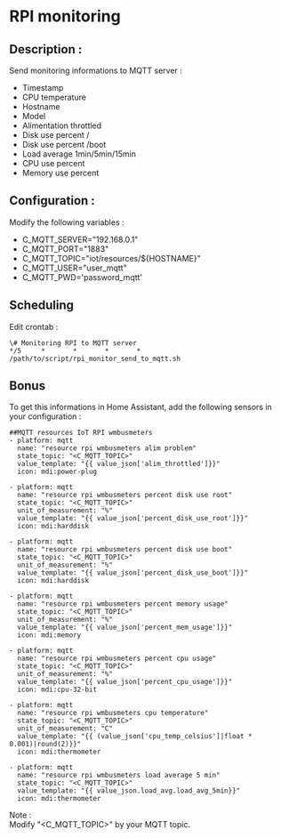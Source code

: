 # RPI monitoring

## Description :

Send monitoring informations to MQTT server :  
- Timestamp
- CPU temperature
- Hostname
- Model
- Alimentation throttled
- Disk use percent /
- Disk use percent /boot
- Load average 1min/5min/15min
- CPU use percent
- Memory use percent
  
  
## Configuration :

Modify the following variables :  
- C_MQTT_SERVER="192.168.0.1"
- C_MQTT_PORT="1883"
- C_MQTT_TOPIC="iot/resources/${HOSTNAME}"
- C_MQTT_USER="user_mqtt"
- C_MQTT_PWD='password_mqtt'
  
  
## Scheduling

Edit crontab :
```
\# Monitoring RPI to MQTT server
*/5     *       *       *       *       /path/to/script/rpi_monitor_send_to_mqtt.sh
```

## Bonus

To get this informations in Home Assistant, add the following sensors in your configuration :  
```
##MQTT resources IoT RPI wmbusmeters
- platform: mqtt
  name: "resource rpi wmbusmeters alim problem"
  state_topic: "<C_MQTT_TOPIC>"
  value_template: "{{ value_json['alim_throttled']}}"
  icon: mdi:power-plug

- platform: mqtt
  name: "resource rpi wmbusmeters percent disk use root"
  state_topic: "<C_MQTT_TOPIC>"
  unit_of_measurement: "%"
  value_template: "{{ value_json['percent_disk_use_root']}}"
  icon: mdi:harddisk

- platform: mqtt
  name: "resource rpi wmbusmeters percent disk use boot"
  state_topic: "<C_MQTT_TOPIC>"
  unit_of_measurement: "%"
  value_template: "{{ value_json['percent_disk_use_boot']}}"
  icon: mdi:harddisk

- platform: mqtt
  name: "resource rpi wmbusmeters percent memory usage"
  state_topic: "<C_MQTT_TOPIC>"
  unit_of_measurement: "%"
  value_template: "{{ value_json['percent_mem_usage']}}"
  icon: mdi:memory

- platform: mqtt
  name: "resource rpi wmbusmeters percent cpu usage"
  state_topic: "<C_MQTT_TOPIC>"
  unit_of_measurement: "%"
  value_template: "{{ value_json['percent_cpu_usage']}}"
  icon: mdi:cpu-32-bit

- platform: mqtt
  name: "resource rpi wmbusmeters cpu temperature"
  state_topic: "<C_MQTT_TOPIC>"
  unit_of_measurement: "C"
  value_template: "{{ (value_json['cpu_temp_celsius']|float * 0.001)|round(2)}}"
  icon: mdi:thermometer

- platform: mqtt
  name: "resource rpi wmbusmeters load average 5 min"
  state_topic: "<C_MQTT_TOPIC>"
  value_template: "{{ value_json.load_avg.load_avg_5min}}"
  icon: mdi:thermometer
```
  
Note :   
Modify "<C_MQTT_TOPIC>" by your MQTT topic.



